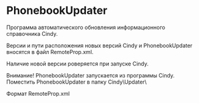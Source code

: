 # PhonebookUpdater
Программа автоматического обновления информационного справочника Cindy.

Версии и пути расположения новых версий Cindy и PhonebookUpdater вносятся в файл RemoteProp.xml.

Наличие новой версии роверяется при запуске Cindy.

Внимание!
PhonebookUpdater запускается из программы Cindy.
Поместить PhonebookUpdater в папку Cindy\Updater\

Формат RemoteProp.xml

<?xml version="1.0" encoding="utf-8"?>
<Settings xmlns:xsi="http://www.w3.org/2001/XMLSchema-instance" xmlns:xsd="http://www.w3.org/2001/XMLSchema">
  <Phonebook Version="1.9.0.0" Path="d:\Cindy" />
  <PhonebookUpd Version="3.2.0.0" Path="d:\PhonebookUpdater" />
</Settings>
